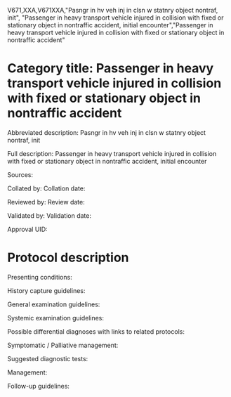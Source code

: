 V671,XXA,V671XXA,"Pasngr in hv veh inj in clsn w statnry object nontraf, init", "Passenger in heavy transport vehicle injured in collision with fixed or stationary object in nontraffic accident, initial encounter","Passenger in heavy transport vehicle injured in collision with fixed or stationary object in nontraffic accident"
# Category title: Passenger in heavy transport vehicle injured in collision with fixed or stationary object in nontraffic accident

Abbreviated description: Pasngr in hv veh inj in clsn w statnry object nontraf, init

Full description: Passenger in heavy transport vehicle injured in collision with fixed or stationary object in nontraffic accident, initial encounter

Sources:

Collated by:
Collation date:

Reviewed by:
Review date:

Validated by:
Validation date:

Approval UID:

# Protocol description

Presenting conditions:

History capture guidelines:

General examination guidelines:

Systemic examination guidelines:

Possible differential diagnoses with links to related protocols:

Symptomatic / Palliative management:

Suggested diagnostic tests:

Management:

Follow-up guidelines:
